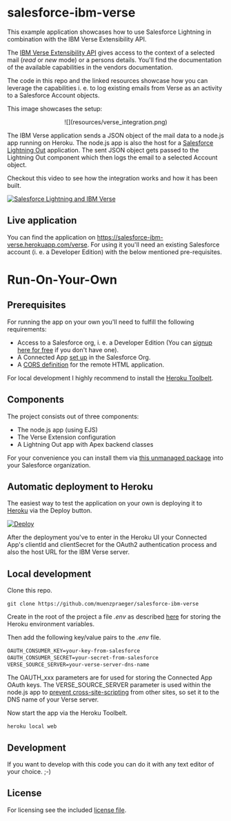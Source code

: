 # salesforce-ibm-verse

This example application showcases how to use Salesforce Lightning in combination with the IBM Verse Extensibility API.

The [IBM Verse Extensibility API](https://ibmcnxdev.github.io/verse-developer-chrome-ext/) gives access to the context of a selected mail (_read_ or _new_ mode) or a persons details. You'll find the documentation of the available capabilities in the vendors documentation.

The code in this repo and the linked resources showcase how you can leverage the capabilities i. e. to log existing emails from Verse as an activity to a Salesforce Account objects.

This image showcases the setup:

<center>![](resources/verse_integration.png)</center>

The IBM Verse application sends a JSON object of the mail data to a node.js app running on Heroku. The node.js app is also the host for a [Salesforce Lightning Out](https://developer.salesforce.com/docs/atlas.en-us.lightning.meta/lightning/lightning_out.htm) application. The sent JSON object gets passed to the Lightning Out component which then logs the email to a selected Account object.

Checkout this video to see how the integration works and how it has been built.

[![Salesforce Lightning and IBM Verse](http://img.youtube.com/vi/yoqrUIpZerw/0.jpg)](http://www.youtube.com/watch?v=yoqrUIpZerw "Salesforce Lightning and IBM Verse")


## Live application

You can find the application on https://salesforce-ibm-verse.herokuapp.com/verse. For using it you'll need an existing Salesforce account (i. e. a Developer Edition) with the below mentioned pre-requisites.


# Run-On-Your-Own

## Prerequisites

For running the app on your own you'll need to fulfill the following requirements:

* Access to a Salesforce org, i. e. a Developer Edition (You can [signup here for free](https://developer.salesforce.com/signup) if you don't have one).
* A Connected App [set up](https://help.salesforce.com/apex/HTViewHelpDoc?id=connected_app_create.htm) in the Salesforce Org.
* A [CORS definition](https://developer.salesforce.com/docs/atlas.en-us.chatterapi.meta/chatterapi/extend_code_cors.htm) for the remote HTML application.

For local development I highly recommend to install the [Heroku Toolbelt](https://toolbelt.heroku.com/).

## Components

The project consists out of three components:

* The node.js app (using EJS)
* The Verse Extension configuration
* A Lightning Out app with Apex backend classes

For your convenience you can install them via [this unmanaged package](https://login.salesforce.com/packaging/installPackage.apexp?p0=04t0Y000000IswW) into your Salesforce organization.


## Automatic deployment to Heroku

The easiest way to test the application on your own is deploying it to [Heroku](https://www.heroku.com) via the Deploy button.

[![Deploy](https://www.herokucdn.com/deploy/button.svg)](https://heroku.com/deploy)

After the deployment you've to enter in the Heroku UI your Connected App's clientId and clientSecret for the OAuth2 authentication process and also the host URL for the IBM Verse server.

## Local development

Clone this repo.

```
git clone https://github.com/muenzpraeger/salesforce-ibm-verse
```

Create in the root of the project a file _.env_ as described [here](https://devcenter.heroku.com/articles/heroku-local#set-up-your-local-environment-variables) for storing the Heroku environment variables.

Then add the following key/value pairs to the _.env_ file.

```
OAUTH_CONSUMER_KEY=your-key-from-salesforce
OAUTH_CONSUMER_SECRET=your-secret-from-salesforce
VERSE_SOURCE_SERVER=your-verse-server-dns-name
```

The OAUTH_xxx parameters are for used for storing the Connected App OAuth keys. The VERSE_SOURCE_SERVER parameter is used within the node.js app to [prevent cross-site-scripting](https://ibmcnxdev.github.io/verse-developer-chrome-ext/reference/reference.html#security) from other sites, so set it to the DNS name of your Verse server.

Now start the app via the Heroku Toolbelt.

```
heroku local web
```

## Development

If you want to develop with this code you can do it with any text editor of your choice. ;-)


## License

For licensing see the included [license file](https://github.com/muenzpraeger/salesforce-ibm-verse/blob/master/LICENSE.md).
